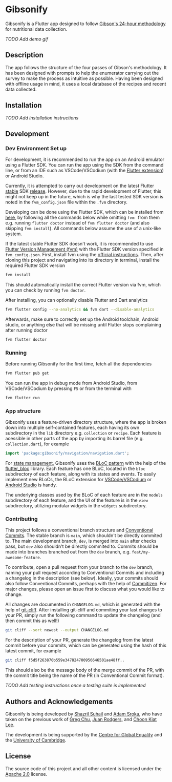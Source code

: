 # Gibsonify

Gibsonify is a Flutter app designed to follow [Gibson's 24-hour methodology](https://www.gov.uk/research-for-development-outputs/an-interactive-24-hour-recall-for-assessing-the-adequacy-of-iron-and-zinc-intakes-in-developing-countries) for nutritional data collection.

_TODO Add demo gif_

## Description

The app follows the structure of the four passes of Gibson's methodology. It has been designed with prompts to help the enumerator carrying out the survey to make the process as intuitive as possible. Having been designed with offline usage in mind, it uses a local database of the recipes and recent data collected.

## Installation

_TODO Add installation instructions_

<!--
Probably direct (PGP-signed) apk download from GitHub releases (and tags?), then maybe Google Play Store & F-droid links?
-->

## Development

### Dev Environment Set up

For development, it is recommended to run the app on an Android emulator using a Flutter SDK. You can run the app using the SDK from the command line, or from an IDE such as VSCode/VSCodium (with the [Flutter extension](https://open-vsx.org/extension/Dart-Code/flutter)) or Android Studio.

Currently, it is attempted to carry out development on the latest Flutter [stable](https://github.com/flutter/flutter/wiki/Flutter-build-release-channels) SDK [release](https://flutter.dev/docs/development/tools/sdk/releases). However, due to the rapid development of Flutter, this might not keep up in the future, which is why the last tested SDK version is noted in the `fvm_config.json` file within the `.fvm` directory.

Developing can be done using the Flutter SDK, which can be installed from [here](https://flutter.dev/docs/get-started/install), by following all the commands below while omitting `fvm ` from them e.g. running `flutter doctor` instead of `fvm flutter doctor` (and also skipping `fvm install`). All commands below assume the use of a unix-like system.

If the latest stable Flutter SDK doesn't work, it is recommended to use [Flutter Version Management (fvm)](https://fvm.app) with the Flutter SDK version specified in `fvm_config.json`. First, install fvm using the [official instructions](https://fvm.app/docs/getting_started/installation). Then, after cloning this project and navigating into its directory in terminal, install the required Flutter SDK version

```bash
fvm install
```

This should automatically install the correct Flutter version via fvm, which you can check by running `fvm doctor`.

After installing, you can optionally disable Flutter and Dart analytics

```bash
fvm flutter config --no-analytics && fvm dart --disable-analytics
```

Afterwards, make sure to correctly set up the Android toolchain, Android studio, or anything else that will be missing until Flutter stops complaining after running doctor

```bash
fvm flutter doctor
```

### Running

Before running Gibsonify for the first time, fetch all the dependencies

```bash
fvm flutter pub get
```

You can run the app in debug mode from Android Studio, from VSCode/VSCodium by pressing `F5` or from the terminal with

```bash
fvm flutter run
```

### App structure

Gibsonify uses a feature-driven directory structure, where the app is broken down into multiple self-contained features, each having its own subdirectory in the `lib` directory e.g. `collection` or `recipe`. Each feature is acessible in other parts of the app by importing its barrel file (e.g. `collection.dart`), for example

```dart
import 'package:gibsonify/navigation/navigation.dart';
```

For [state management](https://flutter.dev/docs/development/data-and-backend/state-mgmt/intro), Gibsonify uses the [BLoC pattern](https://www.flutterclutter.dev/flutter/basics/what-is-the-bloc-pattern/2021/2084/) with the help of the [flutter_bloc](https://bloclibrary.dev) library. Each feature has one BLoC, located in the `bloc` subdirectory of each feature, along with its states and events. To easily implement new BLoCs, the BLoC extension for [VSCode/VSCodium](https://bloclibrary.dev/#/blocvscodeextension) or [Android Studio](https://bloclibrary.dev/#/blocintellijextension) is handy.

The underlying classes used by the BLoC of each feature are in the `models` subdirectory of each feature, and the UI of the feature is in the `view` subdirectory, utilizing modular widgets in the `widgets` subdirectory.

### Contributing

This project follows a conventional branch structure and [Conventional Commits](https://www.conventionalcommits.org/). The stable branch is `main`, which shouldn't be directly commited to. The main development branch, `dev`, is merged into `main` after checks pass, but `dev` also shouldn't be directly commited to. Commits should be made into branches branched out from the `dev` branch, e.g. `feat/my-awesome-feature`.

To contribute, open a pull request from your branch to the `dev` branch, naming your pull request according to Conventional Commits and including a changelog in the description (see below). Ideally, your commits should also follow Conventional Commits, perhaps with the help of [Commitizen](https://commitizen-tools.github.io/commitizen/). For major changes, please open an issue first to discuss what you would like to change.

All changes are documented in `CHANGELOG.md`, which is generated with the help of [git-cliff](https://github.com/orhun/git-cliff/). After installing git-cliff and commiting your last changes to your PR, simply run the following command to update the changelog (and then commit this as well!)

```bash
git cliff --sort newest --output CHANGELOG.md
```

For the description of your PR, generate the changelog from the latest commit before your commits, which can be generated using the hash of this latest commit, for example

```bash
git cliff f5d5f263870b559e347824700956646501ae48ff..
```

This should also be the message body of the merge commit of the PR, with the commit title being the name of the PR (in Conventional Commit format).

_TODO Add testing instructions once a testing suite is implemented_

<!--
Probably using bloc_test and mockito or mocktail.
-->

## Authors and Acknowledgements

Gibsonify is being developed by [Shazril Suhail](https://github.com/sshazril) and [Adam Sroka](https://adamsroka.io), who have taken on the previous work of [Greg Chu](https://github.com/gregchu6), [Juan Rodgers](https://github.com/rodgersjuan), and [Choon Kiat Lee](https://github.com/choonkiatlee).

The development is being supported by the [Centre for Global Equality](https://centreforglobalequality.org) and the [University of Cambridge](https://www.cam.ac.uk).

## License

The source code of this project and all other content is licensed under the [Apache 2.0](https://www.apache.org/licenses/LICENSE-2.0) license.
